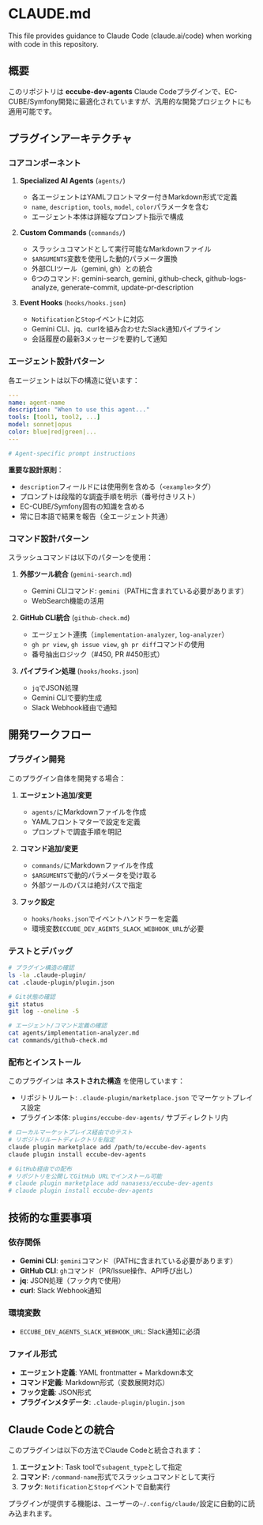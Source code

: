 # CLAUDE.md

This file provides guidance to Claude Code (claude.ai/code) when working with code in this repository.

## 概要

このリポジトリは **eccube-dev-agents** Claude Codeプラグインで、EC-CUBE/Symfony開発に最適化されていますが、汎用的な開発プロジェクトにも適用可能です。

## プラグインアーキテクチャ

### コアコンポーネント

1. **Specialized AI Agents** (`agents/`)
   - 各エージェントはYAMLフロントマター付きMarkdown形式で定義
   - `name`, `description`, `tools`, `model`, `color`パラメータを含む
   - エージェント本体は詳細なプロンプト指示で構成

2. **Custom Commands** (`commands/`)
   - スラッシュコマンドとして実行可能なMarkdownファイル
   - `$ARGUMENTS`変数を使用した動的パラメータ置換
   - 外部CLIツール（gemini, gh）との統合
   - 6つのコマンド: gemini-search, gemini, github-check, github-logs-analyze, generate-commit, update-pr-description

3. **Event Hooks** (`hooks/hooks.json`)
   - `Notification`と`Stop`イベントに対応
   - Gemini CLI、jq、curlを組み合わせたSlack通知パイプライン
   - 会話履歴の最新3メッセージを要約して通知

### エージェント設計パターン

各エージェントは以下の構造に従います：

```yaml
---
name: agent-name
description: "When to use this agent..."
tools: [tool1, tool2, ...]
model: sonnet|opus
color: blue|red|green|...
---

# Agent-specific prompt instructions
```

**重要な設計原則**：
- `description`フィールドには使用例を含める（`<example>`タグ）
- プロンプトは段階的な調査手順を明示（番号付きリスト）
- EC-CUBE/Symfony固有の知識を含める
- 常に日本語で結果を報告（全エージェント共通）

### コマンド設計パターン

スラッシュコマンドは以下のパターンを使用：

1. **外部ツール統合** (`gemini-search.md`)
   - Gemini CLIコマンド: `gemini`（PATHに含まれている必要があります）
   - WebSearch機能の活用

2. **GitHub CLI統合** (`github-check.md`)
   - エージェント連携（`implementation-analyzer`, `log-analyzer`）
   - `gh pr view`, `gh issue view`, `gh pr diff`コマンドの使用
   - 番号抽出ロジック（#450, PR #450形式）

3. **パイプライン処理** (`hooks/hooks.json`)
   - `jq`でJSON処理
   - Gemini CLIで要約生成
   - Slack Webhook経由で通知

## 開発ワークフロー

### プラグイン開発

このプラグイン自体を開発する場合：

1. **エージェント追加/変更**
   - `agents/`にMarkdownファイルを作成
   - YAMLフロントマターで設定を定義
   - プロンプトで調査手順を明記

2. **コマンド追加/変更**
   - `commands/`にMarkdownファイルを作成
   - `$ARGUMENTS`で動的パラメータを受け取る
   - 外部ツールのパスは絶対パスで指定

3. **フック設定**
   - `hooks/hooks.json`でイベントハンドラーを定義
   - 環境変数`ECCUBE_DEV_AGENTS_SLACK_WEBHOOK_URL`が必要

### テストとデバッグ

```bash
# プラグイン構造の確認
ls -la .claude-plugin/
cat .claude-plugin/plugin.json

# Git状態の確認
git status
git log --oneline -5

# エージェント/コマンド定義の確認
cat agents/implementation-analyzer.md
cat commands/github-check.md
```

### 配布とインストール

このプラグインは **ネストされた構造** を使用しています：
- リポジトリルート: `.claude-plugin/marketplace.json` でマーケットプレイス設定
- プラグイン本体: `plugins/eccube-dev-agents/` サブディレクトリ内

```bash
# ローカルマーケットプレイス経由でのテスト
# リポジトリルートディレクトリを指定
claude plugin marketplace add /path/to/eccube-dev-agents
claude plugin install eccube-dev-agents

# GitHub経由での配布
# リポジトリを公開してGitHub URLでインストール可能
# claude plugin marketplace add nanasess/eccube-dev-agents
# claude plugin install eccube-dev-agents
```

## 技術的な重要事項

### 依存関係

- **Gemini CLI**: `gemini`コマンド（PATHに含まれている必要があります）
- **GitHub CLI**: `gh`コマンド（PR/Issue操作、API呼び出し）
- **jq**: JSON処理（フック内で使用）
- **curl**: Slack Webhook通知

### 環境変数

- `ECCUBE_DEV_AGENTS_SLACK_WEBHOOK_URL`: Slack通知に必須

### ファイル形式

- **エージェント定義**: YAML frontmatter + Markdown本文
- **コマンド定義**: Markdown形式（変数展開対応）
- **フック定義**: JSON形式
- **プラグインメタデータ**: `.claude-plugin/plugin.json`

## Claude Codeとの統合

このプラグインは以下の方法でClaude Codeと統合されます：

1. **エージェント**: Task toolで`subagent_type`として指定
2. **コマンド**: `/command-name`形式でスラッシュコマンドとして実行
3. **フック**: `Notification`と`Stop`イベントで自動実行

プラグインが提供する機能は、ユーザーの`~/.config/claude/`設定に自動的に読み込まれます。
